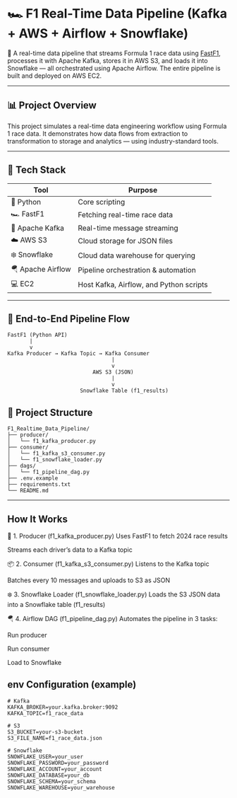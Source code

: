 # 🏎️ F1 Real-Time Data Pipeline (Kafka + AWS + Airflow + Snowflake)

🚀 A real-time data pipeline that streams Formula 1 race data using [FastF1](https://theoehrly.github.io/Fast-F1/), processes it with Apache Kafka, stores it in AWS S3, and loads it into Snowflake — all orchestrated using Apache Airflow. The entire pipeline is built and deployed on AWS EC2.

---

## 📊 Project Overview

This project simulates a real-time data engineering workflow using Formula 1 race data. It demonstrates how data flows from extraction to transformation to storage and analytics — using industry-standard tools.

---

## 🧱 Tech Stack

| Tool              | Purpose                                 |
|-------------------|------------------------------------------|
| 🐍 Python          | Core scripting                          |
| 🏎️ FastF1          | Fetching real-time race data            |
| 📨 Apache Kafka    | Real-time message streaming             |
| ☁️ AWS S3          | Cloud storage for JSON files            |
| ❄️ Snowflake       | Cloud data warehouse for querying       |
| 🪂 Apache Airflow  | Pipeline orchestration & automation     |
| 💻 EC2             | Host Kafka, Airflow, and Python scripts |

---

## 🔁 End-to-End Pipeline Flow

```text
FastF1 (Python API)
       |
       v
Kafka Producer → Kafka Topic → Kafka Consumer
                                 |
                                 v
                           AWS S3 (JSON)
                                 |
                                 v
                       Snowflake Table (f1_results)
```
## 📁 Project Structure

```text
F1_Realtime_Data_Pipeline/
├── producer/
│   └── f1_kafka_producer.py
├── consumer/
│   └── f1_kafka_s3_consumer.py
│   └── f1_snowflake_loader.py
├── dags/
│   └── f1_pipeline_dag.py
├── .env.example
├── requirements.txt
└── README.md
```
---
## How It Works
🏁 1. Producer (f1_kafka_producer.py)
Uses FastF1 to fetch 2024 race results

Streams each driver’s data to a Kafka topic

📦 2. Consumer (f1_kafka_s3_consumer.py)
Listens to the Kafka topic

Batches every 10 messages and uploads to S3 as JSON

❄️ 3. Snowflake Loader (f1_snowflake_loader.py)
Loads the S3 JSON data into a Snowflake table (f1_results)

🪂 4. Airflow DAG (f1_pipeline_dag.py)
Automates the pipeline in 3 tasks:

Run producer

Run consumer

Load to Snowflake

## env Configuration (example)
```text
# Kafka
KAFKA_BROKER=your.kafka.broker:9092
KAFKA_TOPIC=f1_race_data

# S3
S3_BUCKET=your-s3-bucket
S3_FILE_NAME=f1_race_data.json

# Snowflake
SNOWFLAKE_USER=your_user
SNOWFLAKE_PASSWORD=your_password
SNOWFLAKE_ACCOUNT=your_account
SNOWFLAKE_DATABASE=your_db
SNOWFLAKE_SCHEMA=your_schema
SNOWFLAKE_WAREHOUSE=your_warehouse
```
